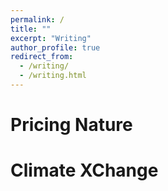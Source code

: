 ```yaml
---
permalink: /
title: ""
excerpt: "Writing"
author_profile: true
redirect_from: 
  - /writing/
  - /writing.html
---
```


# Pricing Nature 





# Climate XChange

